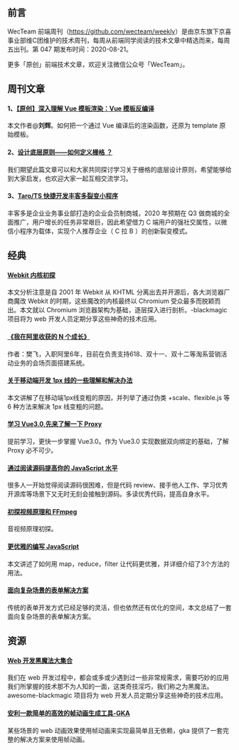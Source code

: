 ## 前言

WecTeam 前端周刊（<https://github.com/wecteam/weekly>）是由京东旗下京喜事业部维C团维护的技术周刊，每周从前端同学阅读的技术文章中精选而来，每周五出刊。第 047 期发布时间：2020-08-21。

更多「原创」前端技术文章，欢迎关注微信公众号「WecTeam」。



## 周刊文章

#### 1、[【原创】深入理解 Vue 模板渲染：Vue 模板反编译](https://mp.weixin.qq.com/s/KPpeNLviMctM0SUGDBm_CQ)
本文作者@**刘辉**。如何把一个通过 Vue 编译后的渲染函数，还原为 template 原始模板。

#### 2、[设计底层原则——如何定义栅格 ？](https://mp.weixin.qq.com/s/9HNyr4n7uAk9S2yvF2s3_w)
我们期望此篇文章可以和大家共同探讨学习关于栅格的底层设计原则，希望能够给到大家启发，也欢迎大家一起互相交流学习。

#### 3、[Taro/TS 快捷开发丰客多裂变小程序](https://jelly.jd.com/article/5f338b21586c3c01563e640c)
丰客多是企业业务事业部打造的企业会员制商城，2020 年预期在 Q3 做商城的全面推广，用户增长的任务非常艰巨，因此希望借力 C 端用户的强社交属性，以微信小程序为载体，实现个人推荐企业（ C 拉 B ）的创新裂变模式。


## 经典

#### [Webkit 内核初探](https://mp.weixin.qq.com/s/qElaoL7RJ88TCFRY6LAPQg)
本文分析注意是自 2001 年 Webkit 从 KHTML 分离出去并开源后，各大浏览器厂商魔改 Webkit 的时期，这些魔改的内核最终以 Chromium 受众最多而脱颖而出。本文就以 Chromium 浏览器架构为基础，逐层探入进行剖析。-blackmagic 项目将为 web 开发人员定期分享这些神奇的技术应用。

#### [《我在阿里收获的 N 个成长》](https://mp.weixin.qq.com/s/13dl0BD-VQ3GvhOIKv8jZw)
作者：樊飞，入职阿里6年，目前在负责支持618、双十一、双十二等淘系营销活动业务的会场页面搭建系统。

#### [关于移动端开发 1px 线的一些理解和解决办法](https://mp.weixin.qq.com/s/_K4i2o8Wk55fNKR636qAAQ)
本文讲解了在移动端1px线变粗的原因，并列举了通过伪类 +scale、flexible.js 等 6 种方法来解决 1px 线变粗的问题。

#### [学习 Vue3.0,先来了解一下 Proxy ](https://juejin.im/post/6861725116389130254)
提前学习，更快一步掌握 Vue3.0。作为 Vue3.0 实现数据双向绑定的基础，了解 Proxy 必不可少。

#### [通过阅读源码提高你的 JavaScript 水平](https://juejin.im/post/6844903901120970759)
很多人一开始觉得阅读源码很困难，但是代码 review、接手他人工作、学习优秀开源库等场景下又无时无刻会接触到源码。多读优秀代码，提高自身水平。

#### [初探视频原理和 FFmpeg](https://juejin.im/post/6864520204731285511)
音视频原理初探。

#### [更优雅的编写 JavaScript](https://xie.infoq.cn/article/0f678435cb6fea8f870a4a365)
本文讲述了如何用 map，reduce，filter 让代码更优雅，并详细介绍了3个方法的用法。

#### [面向复杂场景的表单解决方案](https://segmentfault.com/a/1190000023694206)
传统的表单开发方式已经足够的灵活，但也依然还有优化的空间，本文总结了一套面向复杂场景的表单解决方案。


## 资源

#### [Web 开发黑魔法大集合](https://github.com/tnfe/awesome-blackmagic)
我们在 web 开发过程中，都会或多或少遇到过一些非常规需求，需要巧妙的应用我们所掌握的技术那不为人知的一面，这类奇技淫巧，我们称之为黑魔法。awesome-blackmagic 项目将为 web 开发人员定期分享这些神奇的技术应用。

#### [安利一款简单的高效的帧动画生成工具-GKA](https://zhuanlan.zhihu.com/p/41452691)
某些场景的 web 动画效果使用帧动画来实现最简单且无依赖，gka 提供了一套完整的解决方案来使用帧动画。








